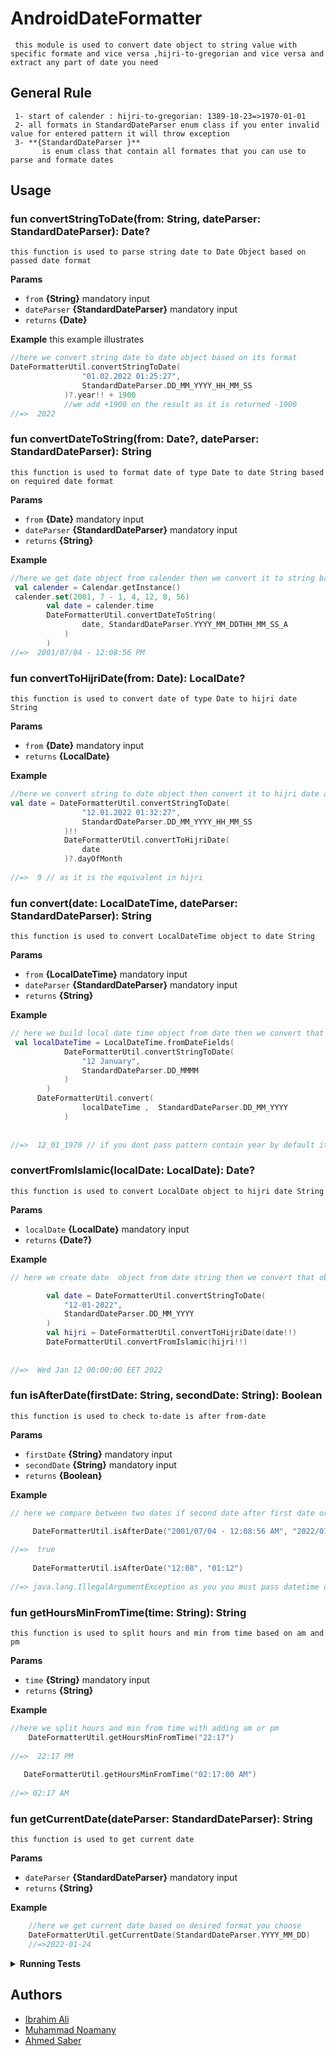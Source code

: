 # AndroidDateFormatter
     this module is used to convert date object to string value with specific formate and vice versa ,hijri-to-gregorian and vice versa and extract any part of date you need 
## General Rule
     1- start of calender : hijri-to-gregorian: 1389-10-23=>1970-01-01
     2- all formats in StandardDateParser enum class if you enter invalid value for entered pattern it will throw exception
     3- **{StandardDateParser }**
           is enum class that contain all formates that you can use to parse and formate dates
## Usage

### fun convertStringToDate(from: String, dateParser: StandardDateParser): Date?
    this function is used to parse string date to Date Object based on passed date format
 
**Params**
* `from` **{String}** mandatory input
* `dateParser` **{StandardDateParser}** mandatory input
* `returns` **{Date}**

**Example**
this example illustrates
```kt
//here we convert string date to date object based on its format
DateFormatterUtil.convertStringToDate(
                "01.02.2022 01:25:27",
                StandardDateParser.DD_MM_YYYY_HH_MM_SS
            )?.year!! + 1900
            //we add +1900 on the result as it is returned -1900
//=>  2022
```

### fun convertDateToString(from: Date?, dateParser: StandardDateParser): String
    this function is used to format date of type Date to date String based on required date format
 
**Params**
* `from` **{Date}** mandatory input
* `dateParser` **{StandardDateParser}** mandatory input
* `returns` **{String}**

**Example**

```kt
//here we get date object from calender then we convert it to string based on passed standard date parsser object 
 val calender = Calendar.getInstance()
 calender.set(2001, 7 - 1, 4, 12, 8, 56)
        val date = calender.time
        DateFormatterUtil.convertDateToString(
                date, StandardDateParser.YYYY_MM_DDTHH_MM_SS_A
            )
        )
//=>  2001/07/04 - 12:08:56 PM
```

### fun convertToHijriDate(from: Date): LocalDate? 
    this function is used to convert date of type Date to hijri date String
 
**Params**
* `from` **{Date}** mandatory input
* `returns` **{LocalDate}**

**Example**

```kt
//here we convert string to date object then convert it to hijri date and extact day of month from it
val date = DateFormatterUtil.convertStringToDate(
                "12.01.2022 01:32:27",
                StandardDateParser.DD_MM_YYYY_HH_MM_SS
            )!!
            DateFormatterUtil.convertToHijriDate(
                date
            )?.dayOfMonth
      
//=>  9 // as it is the equivalent in hijri 
```


### fun convert(date: LocalDateTime, dateParser: StandardDateParser): String 
    this function is used to convert LocalDateTime object to date String
 
**Params**
* `from` **{LocalDateTime}** mandatory input
* `dateParser` **{StandardDateParser}** mandatory input
* `returns` **{String}**

**Example**

```kt
// here we build local date time object from date then we convert that object to date string based on desired parser you choose
 val localDateTime = LocalDateTime.fromDateFields(
            DateFormatterUtil.convertStringToDate(
                "12 January",
                StandardDateParser.DD_MMMM
            )
        )
      DateFormatterUtil.convert(
                localDateTime ,  StandardDateParser.DD_MM_YYYY
            )
      
      
//=>  12_01_1970 // if you dont pass pattern contain year by default it will be 1970
```


### convertFromIslamic(localDate: LocalDate): Date? 
    this function is used to convert LocalDate object to hijri date String
 
**Params**
* `localDate` **{LocalDate}** mandatory input
* `returns` **{Date?}**

**Example**

```kt
// here we create date  object from date string then we convert that object to hijri object then we convert it back to normal date 

        val date = DateFormatterUtil.convertStringToDate(
            "12-01-2022",
            StandardDateParser.DD_MM_YYYY
        )
        val hijri = DateFormatterUtil.convertToHijriDate(date!!)
        DateFormatterUtil.convertFromIslamic(hijri!!)
      
      
//=>  Wed Jan 12 00:00:00 EET 2022 
```

### fun isAfterDate(firstDate: String, secondDate: String): Boolean 
    this function is used to check to-date is after from-date
 
**Params**
* `firstDate` **{String}** mandatory input
* `secondDate` **{String}** mandatory input
* `returns` **{Boolean}**

**Example**

```kt
// here we compare between two dates if second date after first date or not

     DateFormatterUtil.isAfterDate("2001/07/04 - 12:08:56 AM", "2022/01/14")
   
//=>  true
       
     DateFormatterUtil.isAfterDate("12:08", "01:12")
     
//=> java.lang.IllegalArgumentException as you you must pass datetime or date not time 

```


### fun getHoursMinFromTime(time: String): String
    this function is used to split hours and min from time based on am and pm
 
**Params**
* `time` **{String}** mandatory input
* `returns` **{String}**

**Example**

```kt
//here we split hours and min from time with adding am or pm
    DateFormatterUtil.getHoursMinFromTime("22:17")
   
//=>  22:17 PM
       
   DateFormatterUtil.getHoursMinFromTime("02:17:00 AM")
     
//=> 02:17 AM

```



### fun getCurrentDate(dateParser: StandardDateParser): String 
    this function is used to get current date
 
**Params**
* `dateParser` **{StandardDateParser}** mandatory input
* `returns` **{String}**

**Example**

```kt
    //here we get current date based on desired format you choose
    DateFormatterUtil.getCurrentDate(StandardDateParser.YYYY_MM_DD)
    //=>2022-01-24

```

<details>
<summary><strong>Running Tests</strong></summary>

Running and reviewing unit tests is a great way to get familiarized with this class and its methods. You can find [DateFormatterUtilTest.kt](https://github.com/asgatech20/AndroidDateFormatter/blob/development/dateformatterutil/src/test/java/com/example/dateformatter/DateFormatterUtilTest.kt)
 which contains all valid and invalid test cases for every function

</details>

## Authors

* [Ibrahim Ali](https://github.com/IbrahimAli2017)
* [Muhammad Noamany](https://github.com/muhammadnomany25)
* [Ahmed Saber](https://github.com/Ahmed-Saber-25)
